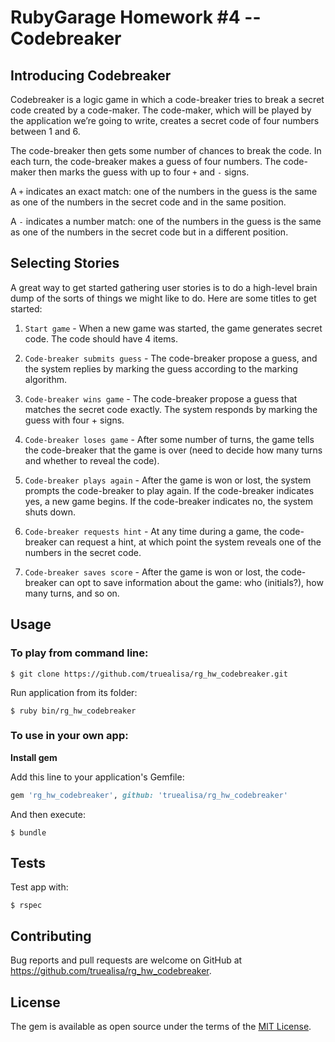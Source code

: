# RubyGarage Homework #4 -- Codebreaker

## Introducing Codebreaker

Codebreaker is a logic game in which a code-breaker tries to break a secret code created by a code-maker. The code-maker, which will be played by the application we’re going to write, creates a secret code of four numbers between 1 and 6.

The code-breaker then gets some number of chances to break the code. In each turn, the code-breaker makes a guess of four numbers. The code-maker then marks the guess with up to four ```+``` and ```-``` signs.

A ```+``` indicates an exact match: one of the numbers in the guess is the same as one of the numbers in the secret code and in the same position.

A ```-``` indicates a number match: one of the numbers in the guess is the same as one of the numbers in the secret code but in a different position.

## Selecting Stories

A great way to get started gathering user stories is to do a high-level brain dump of the sorts of things we might like to do. Here are some titles to get started:

1. ```Start game``` - When a new game was started, the game generates secret code. The code should have 4 items.

2. ```Code-breaker submits guess``` - The code-breaker propose a guess, and the system replies by marking the guess according to the marking algorithm.

3. ```Code-breaker wins game``` - The code-breaker propose a guess that matches the secret code exactly. The system responds by marking the guess with four + signs.

4. ```Code-breaker loses game``` - After some number of turns, the game tells the code-breaker that the game is over (need to decide how many turns and whether to reveal the code).

5. ```Code-breaker plays again``` - After the game is won or lost, the system prompts the code-breaker to play again. If the code-breaker indicates yes, a new game begins. If the code-breaker indicates no, the system shuts down.

6. ```Code-breaker requests hint``` - At any time during a game, the code-breaker can request a hint, at which point the system reveals one of the numbers in the secret code.

7. ```Code-breaker saves score``` - After the game is won or lost, the code-breaker can opt to save information about the game: who (initials?), how many turns, and so on.

## Usage

### To play from command line:

    $ git clone https://github.com/truealisa/rg_hw_codebreaker.git

Run application from its folder:

    $ ruby bin/rg_hw_codebreaker
    
### To use in your own app:

**Install gem**

Add this line to your application's Gemfile:

```ruby
gem 'rg_hw_codebreaker', github: 'truealisa/rg_hw_codebreaker'
```

And then execute:

    $ bundle

## Tests

Test app with:

    $ rspec

## Contributing

Bug reports and pull requests are welcome on GitHub at https://github.com/truealisa/rg_hw_codebreaker.

## License

The gem is available as open source under the terms of the [MIT License](https://opensource.org/licenses/MIT).

